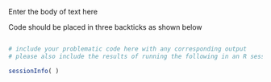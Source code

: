 Enter the body of text here 

Code should be placed in three backticks as shown below

```r

# include your problematic code here with any corresponding output 
# please also include the results of running the following in an R session 

sessionInfo( )

```

